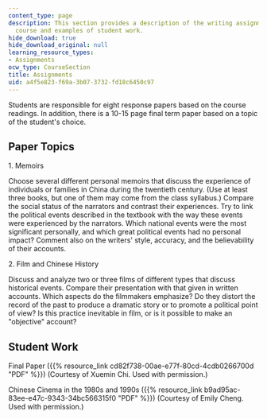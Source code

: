 ```yaml
---
content_type: page
description: This section provides a description of the writing assignments for the
  course and examples of student work.
hide_download: true
hide_download_original: null
learning_resource_types:
- Assignments
ocw_type: CourseSection
title: Assignments
uid: a4f5e823-f69a-3b07-3732-fd18c6450c97
---
```


Students are responsible for eight response papers based on the course readings. In addition, there is a 10-15 page final term paper based on a topic of the student's choice.

Paper Topics
------------

1\. Memoirs

Choose several different personal memoirs that discuss the experience of individuals or families in China during the twentieth century. (Use at least three books, but one of them may come from the class syllabus.) Compare the social status of the narrators and contrast their experiences. Try to link the political events described in the textbook with the way these events were experienced by the narrators. Which national events were the most significant personally, and which great political events had no personal impact? Comment also on the writers' style, accuracy, and the believability of their accounts.

2\. Film and Chinese History

Discuss and analyze two or three films of different types that discuss historical events. Compare their presentation with that given in written accounts. Which aspects do the filmmakers emphasize? Do they distort the record of the past to produce a dramatic story or to promote a political point of view? Is this practice inevitable in film, or is it possible to make an "objective" account?

Student Work
------------

Final Paper ({{% resource_link cd82f738-00ae-e77f-80cd-4cdb0266700d "PDF" %}}) (Courtesy of Xuemin Chi. Used with permission.)

Chinese Cinema in the 1980s and 1990s ({{% resource_link b9ad95ac-83ee-e47c-9343-34bc566315f0 "PDF" %}}) (Courtesy of Emily Cheng. Used with permission.)
